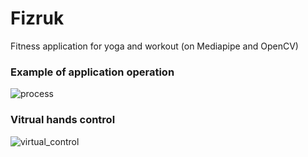 # Fizruk
Fitness application for yoga and workout (on Mediapipe and OpenCV)

### Example of application operation
![process](static/WarriorPose.gif)

### Vitrual hands control
![virtual_control](static/hands_control.gif)
